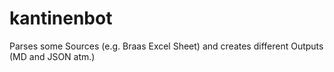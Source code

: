 kantinenbot
===========

Parses some Sources (e.g. Braas Excel Sheet) and creates different Outputs (MD and JSON atm.)
